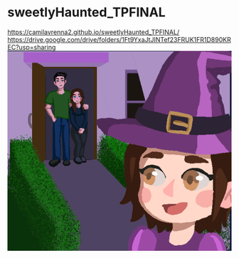 # sweetlyHaunted_TPFINAL
https://camilavrenna2.github.io/sweetlyHaunted_TPFINAL/
https://drive.google.com/drive/folders/1Ft9YxaJtJINTef23FRUK1FR1D890KREC?usp=sharing
<img src="https://github.com/CamilaVRenna2/sweetlyHaunted_TPFINAL/blob/main/public/images/icono.png" width="600" height="450">
